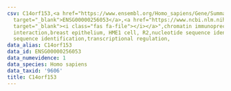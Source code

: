 ```yaml
---
csv: C14orf153,<a href="https://www.ensembl.org/Homo_sapiens/Gene/Summary?db=core;g=ENSG00000256053"
  target="_blank">ENSG00000256053</a>,<a href="https://www.ncbi.nlm.nih.gov/pubmed/22863008"
  target="_blank"><i class="fas fa-file"></i></a>",chromatin immunoprecipitation assay,direct
  interaction,breast epithelium, HME1 cell, R2,nucleotide sequence identification,nucleotide
  sequence identification,transcriptional regulation,
data_alias: C14orf153
data_id: ENSG00000256053
data_numevidence: 1
data_species: Homo sapiens
data_taxid: '9606'
title: C14orf153
---
```


